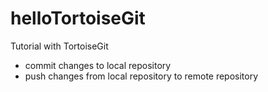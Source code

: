 # helloTortoiseGit
Tutorial with TortoiseGit

- commit changes to local repository
- push changes from local repository to remote repository